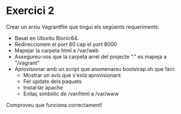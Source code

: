# Exercici 2

Crear un arxiu Vagrantfile que tingui els següents requeriments:

* Basat en Ubuntu Bionic64.
* Redireccionem el port 80 cap el port 8000
* Mapejar la carpeta html a /var/web
* Assegureu-vos que la carpeta arrel del projecte "." es mapeja a "/vagrant"
* Aprovisionar amb un script que anomenareu bootstrap.sh que faci:
  * Mostrar un avís que s'està aprovisionant
  * Fer update dels paquets
  * Instal·lar apache
  * Enllaç simbòlic de /var/html a /var/www

Comproveu que funciona correctament!